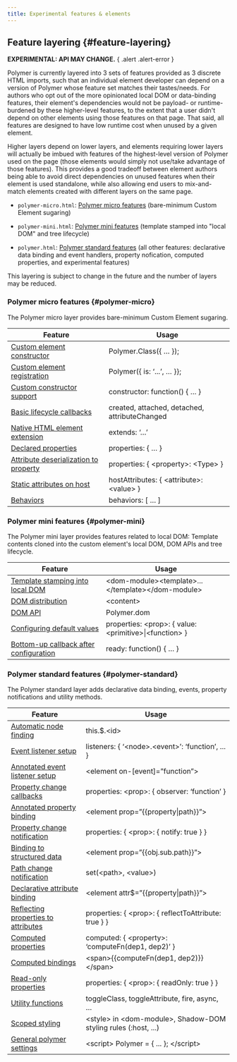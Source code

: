 ```yaml
---
title: Experimental features & elements
---
```


<!-- toc -->

## Feature layering {#feature-layering}

**EXPERIMENTAL: API MAY CHANGE.**
{ .alert .alert-error }

Polymer is currently layered into 3 sets of features provided as 3 discrete
HTML imports, such that an individual element developer can depend on a version
of Polymer whose feature set matches their tastes/needs.  For authors who opt
out of the more opinionated local DOM or data-binding features, their element's
dependencies would not be payload- or runtime-burdened by these higher-level
features, to the extent that a user didn't depend on other elements using those
features on that page.  That said, all features are designed to have low runtime
cost when unused by a given element.

Higher layers depend on lower layers, and elements requiring lower layers will
actually be imbued with features of the highest-level version of Polymer used on
the page (those elements would simply not use/take advantage of those features).
This provides a good tradeoff between element authors being able to avoid direct
dependencies on unused features when their element is used standalone, while
also allowing end users to mix-and-match elements created with different layers
on the same page.

*   `polymer-micro.html`: [Polymer micro features](#polymer-micro) (bare-minimum
    Custom Element sugaring)

*   `polymer-mini.html`: [Polymer mini features](#polymer-mini) (template
     stamped into "local DOM" and tree lifecycle)

*   `polymer.html`: [Polymer standard features](#polymer-standard) (all other
    features: declarative data binding and event handlers, property nofication,
    computed properties, and experimental features)

This layering is subject to change in the future and the number of layers may be reduced.

### Polymer micro features {#polymer-micro}

The Polymer micro layer provides bare-minimum Custom Element sugaring.


| Feature | Usage
|---------|-------
| [Custom element constructor](registering-elements#element-constructor) | Polymer.Class({ … });
| [Custom element registration](registering-elements#register-element) | Polymer({ is: ‘...’,  … }};
| [Custom constructor support](registering-elements#bespoke-constructor) | constructor: function() { … }
| [Basic lifecycle callbacks](registering-elements#basic-callbacks) | created, attached, detached, attributeChanged
| [Native HTML element extension](registering-elements#type-extension) | extends: ‘…’
| [Declared properties](properties#property-config) | properties: { … }
| [Attribute deserialization to property](properties#attribute-deserialization) | properties: { \<property>: \<Type> }
| [Static attributes on host](registering-elements#host-attributes) | hostAttributes: { \<attribute>: \<value> }
| [Behaviors](behaviors) | behaviors: [ … ]


### Polymer mini features {#polymer-mini}

The Polymer mini layer provides features related to local DOM:
Template contents cloned into the custom element's local DOM, DOM APIs and
tree lifecycle.

| Feature | Usage
|---------|-------
| [Template stamping into local DOM](local-dom#template-stamping) | \<dom-module>\<template>...\</template>\</dom-module>
| [DOM distribution](local-dom#dom-distribution) | \<content>
| [DOM API](local-dom#dom-api)  | Polymer.dom
| [Configuring default values](properties#configure-values)  | properties: \<prop>: { value: \<primitive>\|\<function> }
| [Bottom-up callback after configuration](registering-elements#ready-method) | ready: function() { … }

<a name="polymer-standard"></a>

### Polymer standard features {#polymer-standard}

The Polymer standard layer adds declarative data binding, events, property notifications and utility methods.

| Feature | Usage
|---------|-------
| [Automatic node finding](local-dom#node-finding) | this.$.\<id>
| [Event listener setup](events#event-listeners)| listeners: { ‘\<node>.\<event>’: ‘function’, ... }
| [Annotated event listener setup](events#annotated-listeners) | \<element on-[event]=”function”>
| [Property change callbacks](properties#change-callbacks) | properties: \<prop>: { observer: ‘function’ }
| [Annotated property binding](data-binding#property-binding) | \<element prop=”{{property\|path}}”>
| [Property change notification](data-binding#property-notification) | properties: { \<prop>: { notify: true } }
| [Binding to structured data](data-binding#path-binding) | \<element prop=”{{obj.sub.path}}”>
| [Path change notification](data-binding#set-path) | set(\<path>, \<value>)
| [Declarative attribute binding](data-binding#attribute-binding) | \<element attr$=”{{property\|path}}”>
| [Reflecting properties to attributes](properties#attribute-reflection) | properties: { \<prop>: { reflectToAttribute: true } }
| [Computed properties](properties#computed-properties) | computed: { \<property>: ‘computeFn(dep1, dep2)’ }
| [Computed bindings](data-binding#annotated-computed) | \<span>{{computeFn(dep1, dep2)}}\</span>
| [Read-only properties](properties#read-only) |  properties: { \<prop>: { readOnly: true } }
| [Utility functions](utility-functions) | toggleClass, toggleAttribute, fire, async, …
| [Scoped styling](styling) | \<style> in \<dom-module>, Shadow-DOM styling rules (:host, ...)
| [General polymer settings](#settings) | \<script> Polymer = { ... }; \</script>
